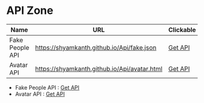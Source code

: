 # API Zone

| Name  | URL | Clickable |
| ------------- | ------------- | ------------- |
| Fake People API  | https://shyamkanth.github.io/Api/fake.json | [Get API](https://shyamkanth.github.io/Api/fake.json) |
| Avatar API  | https://shyamkanth.github.io/Api/avatar.html | [Get API](https://shyamkanth.github.io/Api/avatar.html) |

- Fake People API : [Get API](https://shyamkanth.github.io/Api/fake.json)
- Avatar API : [Get API](https://shyamkanth.github.io/Api/avatar.html)


